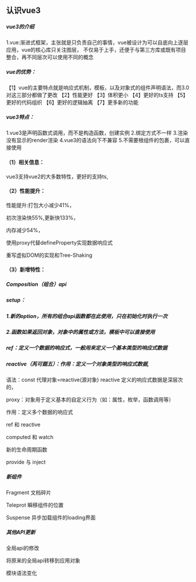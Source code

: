 ## 认识vue3

##### vue3的介绍

1.vue:渐进式框架，主张就是只负责自己的事情，vue被设计为可以自底向上逐层应用，vue的核心库只关注图层，
不仅易于上手，还便于与第三方库或既有项目整合，再不同层次可以使用不同的概念

##### vue的优势：

【1】vue的主要特点就是响应式机制，模板，以及对象式的组件声明语法，而3.0对这三部分都做了更改
【2】性能更好
【3】体积更小
【4】更好的ts支持
【5】更好的代码组织
【6】更好的逻辑抽离
【7】更多新的功能



##### vue3特点：

1.vue3是声明函数式调用，而不是构造函数，创建实例
2.绑定方式不一样
3.渲染没有显示的render渲染
4.vue3的语法向下不兼容
5.不需要根组件的包裹，可以直接使用

#### （1）相关信息：

vue3支持vue2的大多数特性，更好的支持ts,



#### （2）性能提升：

性能提升:打包大小减少41%，

初次渲染快55%,更新快133%，

内存减少54%，

使用proxy代替defineProperty实现数据响应式

重写虚拟DOM的实现和Tree-Shaking



#### （3）新增特性：

##### Composition（组合）api

##### setup：

##### 1.新的option，所有的组合api函数都在此使用，只在初始化时执行一次

##### 2.函数如果返回对象，对象中的属性或方法，模板中可以直接使用



##### ref：定义一个数据的响应式，一般用来定义一个基本类型的响应式数据



##### reactive（芮可题五）：作用：定义一个对象类型的响应式数据,
语法：const 代理对象=reactive(源对象)
  reactive 定义的响应式数据是深层次的，



proxy：对象用于定义基本的自定义行为（如：属性，枚举，函数调用等）

作用：定义多个数据的响应式



ref  和  reactive

computed 和 watch

新的生命周期函数

provide 与 inject

##### 新组件

Fragment 文档碎片

Teleprot  瞬移组件的位置

Suspense 异步加载组件的loading界面

##### 其他API更新

全局api的修改

将原来的全局api转移到应用对象

模块语法变化








